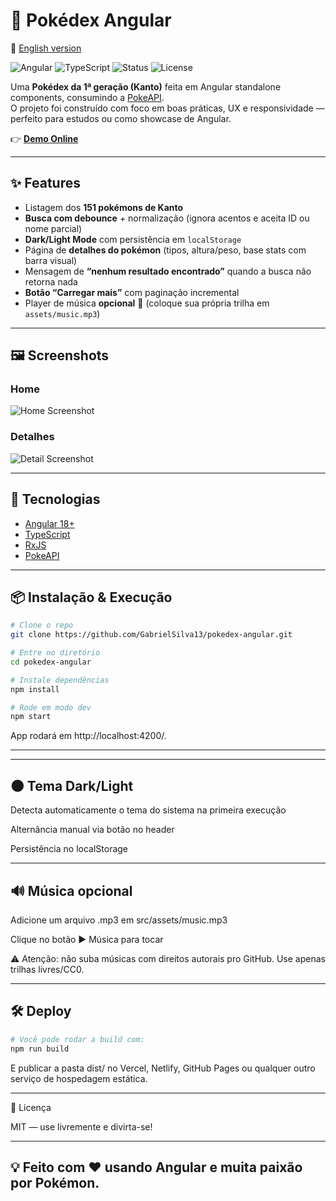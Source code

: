 # 📖 Pokédex Angular

📘 [English version](README.en.md)

![Angular](https://img.shields.io/badge/Angular-18-red?logo=angular)
![TypeScript](https://img.shields.io/badge/TypeScript-5-blue?logo=typescript)
![Status](https://img.shields.io/badge/status-online-brightgreen)
![License](https://img.shields.io/badge/license-MIT-lightgrey)

Uma **Pokédex da 1ª geração (Kanto)** feita em Angular standalone components, consumindo a [PokeAPI](https://pokeapi.co/).  
O projeto foi construído com foco em boas práticas, UX e responsividade — perfeito para estudos ou como showcase de Angular.

👉 **[Demo Online](https://SEU-LINK-DE-DEPLOY.com)**

---

## ✨ Features

- Listagem dos **151 pokémons de Kanto**
- **Busca com debounce** + normalização (ignora acentos e aceita ID ou nome parcial)
- **Dark/Light Mode** com persistência em `localStorage`
- Página de **detalhes do pokémon** (tipos, altura/peso, base stats com barra visual)
- Mensagem de **“nenhum resultado encontrado”** quando a busca não retorna nada
- **Botão “Carregar mais”** com paginação incremental
- Player de música **opcional** 🎵 (coloque sua própria trilha em `assets/music.mp3`)

---

## 🖼️ Screenshots

### Home

![Home Screenshot](https://raw.githubusercontent.com/GabrielSilva13/pokedex-angular/main/screenshots/home.png)

### Detalhes

![Detail Screenshot](https://raw.githubusercontent.com/GabrielSilva13/pokedex-angular/main/screenshots/detail.png)

---

## 🚀 Tecnologias

- [Angular 18+](https://angular.dev/)
- [TypeScript](https://www.typescriptlang.org/)
- [RxJS](https://rxjs.dev/)
- [PokeAPI](https://pokeapi.co/)

---

## 📦 Instalação & Execução

```bash
# Clone o repo
git clone https://github.com/GabrielSilva13/pokedex-angular.git

# Entre no diretório
cd pokedex-angular

# Instale dependências
npm install

# Rode em modo dev
npm start
```

App rodará em http://localhost:4200/.

---

---

## 🌑 Tema Dark/Light

Detecta automaticamente o tema do sistema na primeira execução

Alternância manual via botão no header

Persistência no localStorage

---

## 🔊 Música opcional

Adicione um arquivo .mp3 em src/assets/music.mp3

Clique no botão ▶︎ Música para tocar

⚠️ Atenção: não suba músicas com direitos autorais pro GitHub.
Use apenas trilhas livres/CC0.

---

## 🛠️ Deploy

```bash
# Você pode rodar a build com:
npm run build

```

E publicar a pasta dist/ no Vercel, Netlify, GitHub Pages ou qualquer outro serviço de hospedagem estática.

---

📜 Licença

MIT
— use livremente e divirta-se!

---

## 💡 Feito com ❤️ usando Angular e muita paixão por Pokémon.
